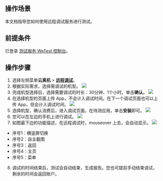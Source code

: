 ## 操作场景
本文档指导您如何使用远程调试服务进行测试。

## 前提条件
已登录 [测试服务 WeTest 控制台](https://console.cloud.tencent.com/wetest)。

## 操作步骤
1. 选择左侧菜单**云真机** > [**远程调试**](https://console.cloud.tencent.com/wetest/cloudphone/remote)。
2. 根据实际需求，选择需调试的机型。
![](https://qcloudimg.tencent-cloud.cn/raw/e52c128ecfa8b0bf3dd2a744e34bce2f.png)
3. 完成机型选择后，选择需要调试的时长：30分钟、1个小时。单击**确认**。
![](https://main.qcloudimg.com/raw/cc5d245ac94c949a6bb1cd7da81201b5.png)
4. 在选择机型的页面上传 App，不会计入调试时间。在下一个调试页面也可以上传 App，但会计入调试时间。
![](https://qcloudimg.tencent-cloud.cn/raw/71685707ed74090140eb37c9b367d849.png)
5. 选择机型，确认消费后，进入调试页面。在待测应用，单击**安装**即可。
![](https://qcloudimg.tencent-cloud.cn/raw/a0ed051fe3856c6a421f2b2ad0f5e223.png)
6. 您可以在左边的手机上进行调试。
![](https://qcloudimg.tencent-cloud.cn/raw/5e4e6f19c8fed01daa17849e52e9b0e5.png)
7. 如图最下边的功能描述，在远程调试时，mouseover 上去，会自动显示。 
![](https://qcloudimg.tencent-cloud.cn/raw/17b9bb7406627662d7b60cd8d99681da.png)
 - 序号1：横竖屏切换
 - 序号2：自主截图
 - 序号3：返回
 - 序号4：主页
 - 序号5：菜单
8. 调试的时间结束后，测试会自动结束，生成报告。您也可提前手动结束调试，剩余的时间会返回账户。
